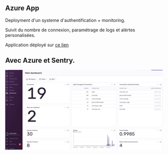 Azure App 
--------

Deployment d'un systeme d'authentification + monitoring.

Suivit du nombre de connexion, paramétrage de logs et alértes personalisées. 

Application déployé sur [ce lien](http://asp-ayoub-flaskapp.azurewebsites.net)

Avec Azure et Sentry.
-------- 
![images](App/static/images/sentry2.png)
